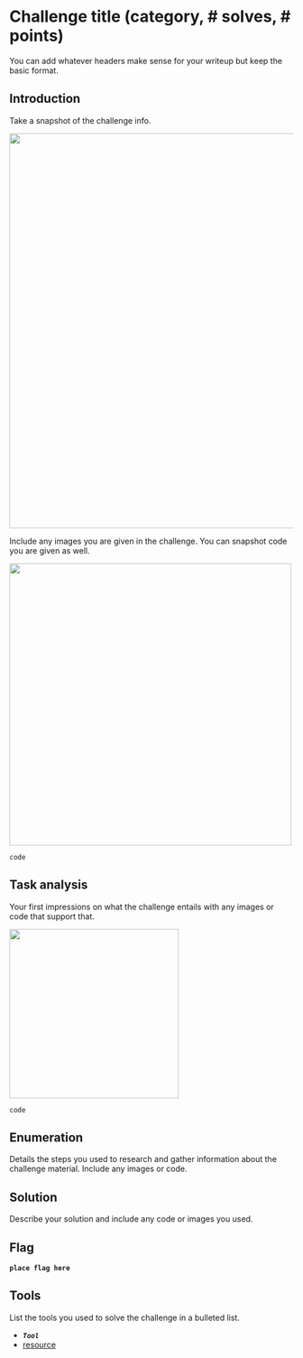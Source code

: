 # Challenge title (category, # solves, # points)
You can add whatever headers make sense for your writeup but keep the basic format.
## Introduction

Take a snapshot of the challenge info.

<p align="left">
  <img height=700 img src=./readme_assets/challenge.PNG/>
</p>

Include any images you are given in the challenge. You can snapshot code you are given as well.

<p align="left">
  <img height=500 img src=./readme_assets/image.png/>
</p>

```
code
```

## Task analysis

Your first impressions on what the challenge entails with any images or code that support that.

<p align="left">
  <img height=300 img src=./readme_assets/support.PNG/>
</p>

```{python}
code
```

## Enumeration

Details the steps you used to research and gather information about the challenge material. Include any images or code. 

## Solution

Describe your solution and include any code or images you used.

## Flag

**`place flag here`**

## Tools

List the tools you used to solve the challenge in a bulleted list. 

- ***`Tool`***
- [resource](https://resource.com)





